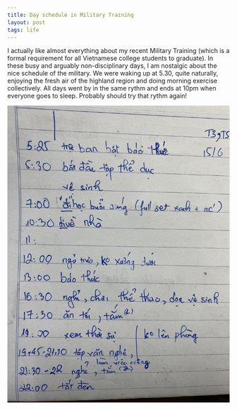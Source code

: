 ```yaml
---
title: Day schedule in Military Training
layout: post
tags: life
---
```


I actually like almost everything about my recent Military Training (which is a formal requirement for all Vietnamese college students to graduate). In these busy and arguably non-disciplinary days, I am nostalgic about the nice schedule of the military. We were waking up at 5.30, quite naturally, enjoying the fresh air of the highland region and doing morning exercise collectively. All days went by in the same rythm and ends at 10pm when everyone goes to sleep. Probably should try that rythm again!

![Day schedule in Military Training](/assets/mt-schedule.jpg)
